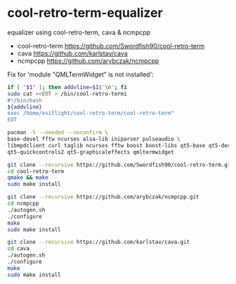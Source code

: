 # cool-retro-term-equalizer
   
   
equalizer using cool-retro-term, cava &amp; ncmpcpp
   
- cool-retro-term  https://github.com/Swordfish90/cool-retro-term
- cava https://github.com/karlstav/cava
- ncmpcpp  https://github.com/arybczak/ncmpcpp
  
      
   
Fix for 'module "QMLTermWidget" is not installed':
 
 
```sh
if [ "$1" ]; then addvline=$1$'\n'; fi
sudo cat <<EOT > /bin/cool-retro-termi
#!/bin/bash
${addvline}
exec /home/exitlight/cool-retro-term/cool-retro-term"
EOT
```
 
 
```sh
pacman -S --needed --noconfirm \
base-devel fftw ncurses alsa-lib iniparser pulseaudio \
libmpdclient curl taglib ncurses fftw boost boost-libs qt5-base qt5-declarative \
qt5-quickcontrols2 qt5-graphicaleffects qmltermwidget
```
  
```sh
git clone --recursive https://github.com/Swordfish90/cool-retro-term.git
cd cool-retro-term
qmake && make
sudo make install
```
  
```sh
git clone --recursive https://github.com/arybczak/ncmpcpp.git
cd ncmpcpp
./autogen.sh
./configure
make
sudo make install
```
  
```sh
git clone --recursive https://github.com/karlstav/cava.git
cd cava 
./autogen.sh
./configure
make
sudo make install
```
  
